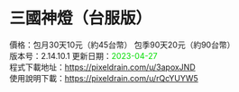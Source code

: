 # 三國神燈（台服版）
價格：包月30天10元（約45台幣） 包季90天20元（約90台幣）<br>
版本号：2.14.10.1
更新日期：<font color="#00dd00">2023-04-27</font><br>
程式下載地址：https://pixeldrain.com/u/3apoxJND <br>
使用說明下載：https://pixeldrain.com/u/rQcYUYW5 <br>
